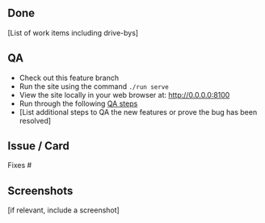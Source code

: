 ## Done

[List of work items including drive-bys]

## QA

- Check out this feature branch
- Run the site using the command `./run serve`
- View the site locally in your web browser at: http://0.0.0.0:8100
- Run through the following [QA steps](https://canonical-web-and-design.github.io/practices/workflow/qa-steps.html)
- [List additional steps to QA the new features or prove the bug has been resolved]


## Issue / Card

Fixes #

## Screenshots

[if relevant, include a screenshot]
